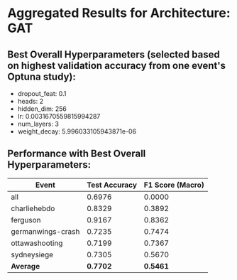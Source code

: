 # Aggregated Results for Architecture: GAT

## Best Overall Hyperparameters (selected based on highest validation accuracy from one event's Optuna study):
- dropout_feat: 0.1
- heads: 2
- hidden_dim: 256
- lr: 0.0031670559815994287
- num_layers: 3
- weight_decay: 5.996033105943871e-06

## Performance with Best Overall Hyperparameters:

| Event             | Test Accuracy | F1 Score (Macro) |
|-------------------|---------------|------------------|
| all               | 0.6976          | 0.0000            |
| charliehebdo      | 0.8329          | 0.3892            |
| ferguson          | 0.9167          | 0.8362            |
| germanwings-crash | 0.7235          | 0.7474            |
| ottawashooting    | 0.7199          | 0.7367            |
| sydneysiege       | 0.7305          | 0.5670            |
| **Average**       | **0.7702**      | **0.5461**         |
